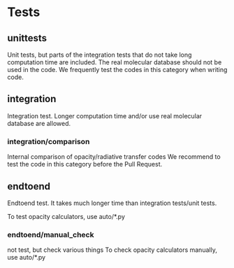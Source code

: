 # Tests

## unittests
Unit tests, but parts of the integration tests that do not take long computation time are included.
The real molecular database should not be used in the code. 
We frequently test the codes in this category when writing code. 

## integration
Integration test. Longer computation time and/or use real molecular database are allowed.

### integration/comparison
Internal comparison of opacity/radiative transfer codes 
We recommend to test the code in this category before the Pull Request.

## endtoend
Endtoend test. It takes much longer time than integration tests/unit tests.

To test opacity calculators, use auto/*.py

###  endtoend/manual_check
 not test, but check various things
 To check opacity calculators manually, use auto/*.py


